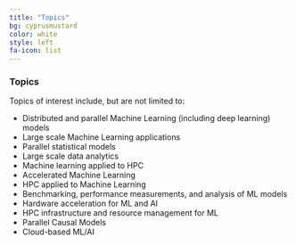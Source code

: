 ```yaml
---
title: "Topics"
bg: cyprusmustard
color: white
style: left
fa-icon: list
---
```


### Topics

Topics of interest include, but are not limited to:

* Distributed and parallel Machine Learning (including deep learning) models
* Large scale Machine Learning applications
* Parallel statistical models
* Large scale data analytics
* Machine learning applied to HPC
* Accelerated Machine Learning
* HPC applied to Machine Learning
* Benchmarking, performance measurements, and analysis of ML models
* Hardware acceleration for ML and AI
* HPC infrastructure and resource management for ML
* Parallel Causal Models
* Cloud-based ML/AI
